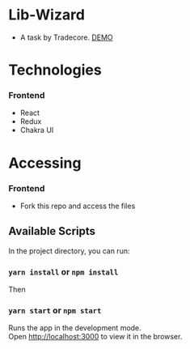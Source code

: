 # Lib-Wizard

- A task by Tradecore. [DEMO](https://library-wizards.netlify.app/)

# Technologies

### Frontend

- React
- Redux
- Chakra UI

# Accessing

### Frontend

- Fork this repo and access the files

## Available Scripts

In the project directory, you can run:

### `yarn install` or `npm install`

Then

### `yarn start` or `npm start`

Runs the app in the development mode.\
Open [http://localhost:3000](http://localhost:3000) to view it in the browser.
